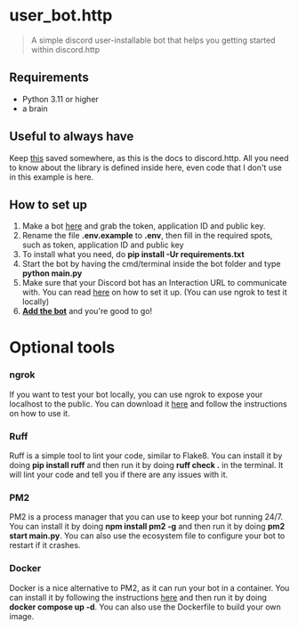 # user_bot.http
> A simple discord user-installable bot that helps you getting started within discord.http

## Requirements
- Python 3.11 or higher
- a brain

## Useful to always have
Keep [this](https://discordhttp.dev/) saved somewhere, as this is the docs to discord.http.
All you need to know about the library is defined inside here, even code that I don't use in this example is here.

## How to set up
1. Make a bot [here](https://discord.com/developers/applications) and grab the token, application ID and public key.
2. Rename the file **.env.example** to **.env**, then fill in the required spots, such as token, application ID and public key
3. To install what you need, do **pip install -Ur requirements.txt**
4. Start the bot by having the cmd/terminal inside the bot folder and type **python main.py**
5. Make sure that your Discord bot has an Interaction URL to communicate with. You can read [here](https://discordhttp.dev/pages/getting_started.html) on how to set it up. (You can use ngrok to test it locally)
6. [**Add the bot**](https://discord.com/oauth2/authorize?client_id=YOUR_APPLICATION_ID) and you're good to go!

# Optional tools
### ngrok
If you want to test your bot locally, you can use ngrok to expose your localhost to the public. You can download it [here](https://ngrok.com/download) and follow the instructions on how to use it.

### Ruff
Ruff is a simple tool to lint your code, similar to Flake8. You can install it by doing **pip install ruff** and then run it by doing **ruff check .** in the terminal. It will lint your code and tell you if there are any issues with it.

### PM2
PM2 is a process manager that you can use to keep your bot running 24/7. You can install it by doing **npm install pm2 -g** and then run it by doing **pm2 start main.py**. You can also use the ecosystem file to configure your bot to restart if it crashes.

### Docker
Docker is a nice alternative to PM2, as it can run your bot in a container. You can install it by following the instructions [here](https://docs.docker.com/get-docker/) and then run it by doing **docker compose up -d**. You can also use the Dockerfile to build your own image.